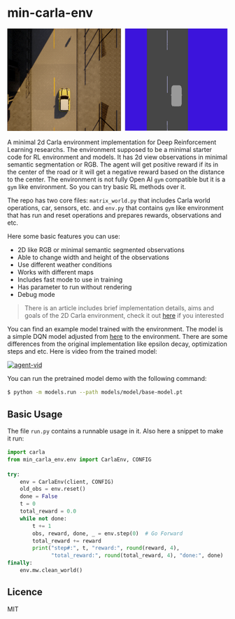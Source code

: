 # min-carla-env
![min-carla-env](top-view.png)

A minimal 2d Carla environment implementation for Deep Reinforcement Learning researchs. The environment supposed to be a minimal starter code for RL environment and models. It has 2d view observations in minimal semantic segmentation or RGB. The agent will get positive reward if its in the center of the road or it will get a negative reward based on the distance to the center. The environment is not fully Open AI `gym` compatible but it is a `gym` like environment. So you can try basic RL methods over it. 

The repo has two core files: `matrix_world.py` that includes Carla world operations, car, sensors, etc. and `env.py` that contains `gym` like environment that has run and reset operations and prepares rewards, observations and etc.

Here some basic features you can use:
- 2D like RGB or minimal semantic segmented observations
- Able to change width and height of the observations
- Use different weather conditions
- Works with different maps
- Includes fast mode to use in training
- Has parameter to run without rendering
- Debug mode

> There is an article includes brief implementation details, aims and goals of the 2D Carla environment, check it out [here](https://mcemilg.github.io/general/2020/08/20/carla/) if you interested 

You can find an example model trained with the environment. The model is a simple DQN model adjusted from [here](https://pytorch.org/tutorials/intermediate/reinforcement_q_learning.html) to the environment. There are some differences from the original implementation like epsilon decay, optimization steps and etc. Here is video from the trained model:

[![agent-vid](https://img.youtube.com/vi/TJ2QkC6DSng/0.jpg)](https://www.youtube.com/watch?v=TJ2QkC6DSng)

You can run the pretrained model demo with the following command:

```bash
$ python -m models.run --path models/model/base-model.pt
```

## Basic Usage

The file `run.py` contains a runnable usage in it. Also here a snippet to make it run:

```python
import carla
from min_carla_env.env import CarlaEnv, CONFIG

try:
    env = CarlaEnv(client, CONFIG)
    old_obs = env.reset()
    done = False
    t = 0
    total_reward = 0.0
    while not done:
        t += 1
        obs, reward, done, _ = env.step(0)  # Go Forward
        total_reward += reward
        print("step#:", t, "reward:", round(reward, 4),
              "total_reward:", round(total_reward, 4), "done:", done)
finally:
    env.mw.clean_world()
```

## Licence
MIT

